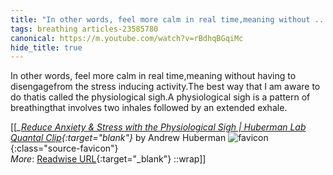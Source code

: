 ```yaml
---
title: "In other words, feel more calm in real time,meaning without ..."
tags: breathing articles-23585780
canonical: https://m.youtube.com/watch?v=rBdhqBGqiMc
hide_title: true
---
```


In other words, feel more calm in real time,meaning without having to disengagefrom the stress inducing activity.The best way that I am aware to do thatis called the physiological sigh.A physiological sigh is a pattern of breathingthat involves two inhales followed by an extended exhale.


[[<cite>_[Reduce Anxiety & Stress with the Physiological Sigh | Huberman Lab Quantal Clip](https://m.youtube.com/watch?v=rBdhqBGqiMc){:target="_blank"}_</cite> by Andrew Huberman ![favicon](https://s2.googleusercontent.com/s2/favicons?domain=m.youtube.com){:class="source-favicon"}<br>
_More_: [Readwise URL](https://readwise.io/open/461904093){:target="_blank"}
::wrap]]